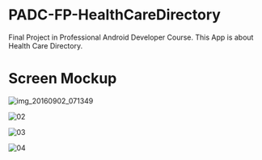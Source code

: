 # PADC-FP-HealthCareDirectory
Final Project in Professional Android Developer Course. This App is about Health Care Directory.

# Screen Mockup
![img_20160902_071349](https://cloud.githubusercontent.com/assets/5194798/18230135/e9ea224a-7246-11e6-9d81-146b127a313a.jpg)

![02](https://cloud.githubusercontent.com/assets/5194798/18230571/28b3d234-7254-11e6-87de-d537fdd38ea9.jpg)

![03](https://cloud.githubusercontent.com/assets/5194798/18230573/2c54b926-7254-11e6-9b5c-494324779387.jpg)

![04](https://cloud.githubusercontent.com/assets/5194798/18230572/294c428a-7254-11e6-9bcd-90469db10754.jpg)

